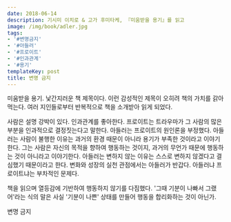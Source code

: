 ```yaml
---
date: 2018-06-14
description: 기시미 이치로 & 고가 후미타케, 『미움받을 용기』를 읽고
image: /img/book/adler.jpg
tags:
- '#변명금지'
- '#아들러'
- '#프로이트'
- '#인과관계'
- '#용기'
templateKey: post
title: 변명 금지
---
```


미움받을 용기. 낯간지러운 책 제목이다. 이런 감성적인 제목이 오히려 책의 가치를 갉아먹는다. 여러 지인들로부터 반복적으로 책을 소개받아 읽게 되었다.

사람은 설명 강박이 있다. 인과관계를 좋아한다. 프로이트는 트라우마가 그 사람의 많은 부분을 인과적으로 결정짓는다고 말한다. 아들러는 프로이트의 원인론을 부정했다. 아들러는 사람이 불행한 이유는 과거의 환경 때문이 아니라 용기가 부족한 것이라고 이야기한다. 그는 사람은 자신의 목적을 향하여 행동하는 것이지, 과거의 무언가 때문에 행동하는 것이 아니라고 이야기한다. 아들러는 변하지 않는 이유는 스스로 변하지 않겠다고 결심했기 때문이라고 한다. 변화와 성장의 실천 관점에서는 아들러가 반갑다. 아들러냐 프로이트냐는 부차적인 문제다.

책을 읽으며 열등감에 기반하여 행동하지 않기를 다짐했다. '그때 기분이 나빠서 그랬어'라는 식의 말은 사실 '기분이 나쁜' 상태를 만들어 행동을 합리화하는 것이 아닌가.

변명 금지